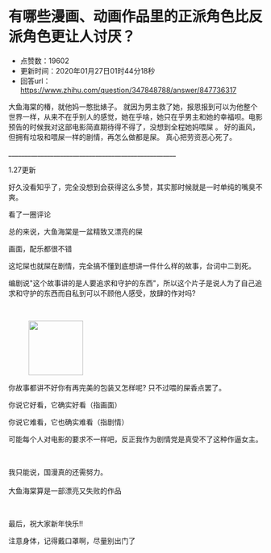# 有哪些漫画、动画作品里的正派角色比反派角色更让人讨厌？
- 点赞数：19602
- 更新时间：2020年01月27日01时44分18秒
- 回答url：https://www.zhihu.com/question/347848788/answer/847736317
<body>
 <p data-pid="HrUPsim4">大鱼海棠的椿，就他妈一憨批婊子。 就因为男主救了她，报恩报到可以为他整个世界一样，从来不在乎别人的感觉，她在乎啥，她只在乎男主和她的幸福呗。电影预告的时候我对这部电影简直期待得不得了，没想到全程她妈喂屎 。 好的画风，但拥有垃圾和喂屎一样的剧情，再怎么做都是屎。 真心把劳资恶心死了。</p>
 <p data-pid="vdWHT57k">____________________________________________________</p>
 <p data-pid="DIfSoKxz">1.27更新</p>
 <p data-pid="iz009EyO">好久没看知乎了，完全没想到会获得这么多赞，其实那时候就是一时单纯的嘴臭不爽。</p>
 <p data-pid="SHrdrhdb">看了一圈评论</p>
 <p data-pid="vaM80VZG">总的来说，大鱼海棠是一盆精致又漂亮的屎</p>
 <p data-pid="vnr4BiiW">画面，配乐都很不错</p>
 <p data-pid="2AzCYsps">这坨屎也就屎在剧情，完全搞不懂到底想讲一件什么样的故事，台词中二到死。</p>
 <p data-pid="mWpfx__A">编剧说"这个故事讲的是人要追求和守护的东西"，所以这个片子是说人为了自己追求和守护的东西而自私到可以不顾他人感受，放肆的作对吗?</p>
 <br>
 <figure>
  <img src="https://pic1.zhimg.com/50/v2-a461d9dbadabc6f289a36c24afbae610_720w.jpg?source=1940ef5c" data-rawwidth="108" data-rawheight="96" data-original-token="v2-a461d9dbadabc6f289a36c24afbae610" class="content_image" width="108">
 </figure>
 <p data-pid="w0chKbms">你故事都讲不好你有再完美的包装又怎样呢? 只不过喂的屎香点罢了。</p>
 <p data-pid="ovSF1Tdk">你说它好看，它确实好看（指画面）</p>
 <p data-pid="5p2249Lr">你说它难看，它也确实难看（指剧情）</p>
 <p data-pid="ysFnHcxp">可能每个人对电影的要求不一样吧，反正我作为剧情党是真受不了这种作逼女主。</p>
 <p class="ztext-empty-paragraph"><br></p>
 <p data-pid="9XSiOg1s">我只能说，国漫真的还需努力。<br><br>
  大鱼海棠算是一部漂亮又失败的作品<br></p>
 <p class="ztext-empty-paragraph"><br></p>
 <p data-pid="LsiSr-br">最后，祝大家新年快乐!!</p>
 <p data-pid="7t9SbiNU">注意身体，记得戴口罩啊，尽量别出门了</p>
</body>